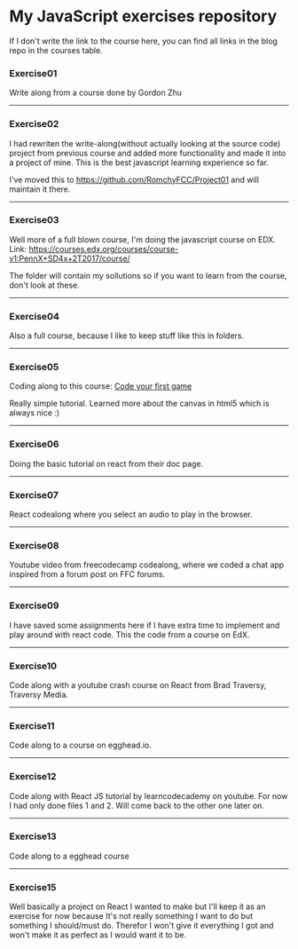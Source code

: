 # My JavaScript exercises repository

If I don't write the link to the course here, you can find all links in the blog repo in the courses table.


### Exercise01



Write along from a course done by Gordon Zhu



---



### Exercise02



I had rewriten the write-along(without actually looking at the source code) project from previous course and added more functionality and made it into a project of mine. This is the best javascript learning experience so far.

I've moved this to https://github.com/RomchyFCC/Project01 and will maintain it there.



---

### Exercise03

Well more of a full blown course, I'm doing the javascript course on EDX.
Link: https://courses.edx.org/courses/course-v1:PennX+SD4x+2T2017/course/

The folder will contain my sollutions so if you want to learn from the course, don't look at these.

---

### Exercise04

Also a full course, because I like to keep stuff like this in folders.

---

### Exercise05

Coding along to this course: [Code your first game](https://www.udemy.com/code-your-first-game)

Really simple tutorial. Learned more about the canvas in html5 which is always nice :)

---

### Exercise06

Doing the basic tutorial on react from their doc page.

---

### Exercise07

React codealong where you select an audio to play in the browser.

---

### Exercise08

Youtube video from freecodecamp codealong, where we coded a chat app inspired from a forum post on FFC forums.

---

### Exercise09

I have saved some assignments here if I have extra time to implement and play around with react code.
This the code from a course on EdX.

---

### Exercise10

Code along with a youtube crash course on React from Brad Traversy, Traversy Media.

---

### Exercise11

Code along to a course on egghead.io.

---

### Exercise12

Code along with React JS tutorial by learncodecademy on youtube. For now I had only done files 1 and 2. Will come back to the other one later on.

---

### Exercise13

Code along to a egghead course

---

### Exercise15

Well basically a project on React I wanted to make but I'll keep it as an exercise for now because It's not really something I want to do but something I should/must do. Therefor I won't give it everything I got and won't make it as perfect as I would want it to be.
